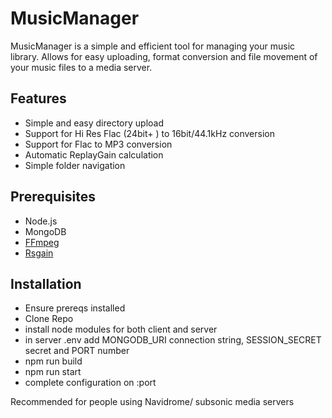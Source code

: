 # MusicManager

MusicManager is a simple and efficient tool for managing your music library. Allows for easy uploading, format conversion and file movement of your music files to a media server.

## Features

- Simple and easy directory upload
- Support for Hi Res Flac (24bit+ ) to 16bit/44.1kHz conversion
- Support for Flac to MP3 conversion
- Automatic ReplayGain calculation 
- Simple folder navigation

## Prerequisites
- Node.js
- MongoDB
- [FFmpeg](https://ffmpeg.org/download.html)
- [Rsgain](https://github.com/complexlogic/rsgain)

## Installation
- Ensure prereqs installed
- Clone Repo
- install node modules for both client and server
- in server .env add MONGODB_URI connection string, SESSION_SECRET secret and PORT number
- npm run build
- npm run start
- complete configuration on <ip>:port


Recommended for people using Navidrome/ subsonic media servers

